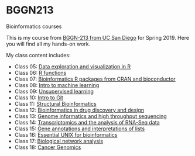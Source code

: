 # BGGN213
Bioinformatics courses 

This is my course from [BGGN-213 from UC San Diego](https://bioboot.github.io/bggn213_S19/) for Spring 2019. Here you will find all my hands-on work.


My class content includes:

- Class 05: [Data exploration and visualization in R ](class05/class05.md)
- Class 06: [R functions](class06/class06.md)
- Class 07: [Bioinformatics R packages from CRAN and bioconductor](https://github.com/jvallscu/BGGN213/blob/master/class07/class07.md) 
- Class 08: [Intro to machine learning](class08/class08.md)
- Class 09: [Unsupervised learning](class09/class09.md)
- Class 10: [Intro to Git](class10/class10.md)
- Class 11: [Structural Bioinformatics](class11/class11.md)
- Class 12: [Bioinformatics in drug discovery and design](class12/class12.md)
- Class 13: [Genome informatics and high throughput sequencing](class13/class13.md)
- Class 14: [Transcriptomics and the analysis of RNA-Seq data ](class14/class14.md)
- Class 15: [Gene annotations and interpretations of lists](class15/class15.md)
- Class 16: [Essential UNIX for bioinformatics](class16/class16.md)
- Class 17: [Biological network analysis](class17/class17.md)
- Class 18: [Cancer Genomics](class18/class18.md)




